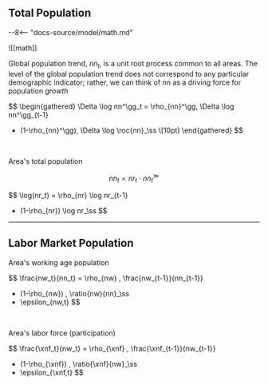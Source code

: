 
## Total Population

--8<-- "docs-source/model/math.md"

![[math]]

Global population trend, $nn_t$, is a unit root process common to all areas. The
level of the global population trend does not correspond to any particular demographic
indicator; rather, we can think of $nn$ as a driving force for population *growth*  

$$
\begin{gathered}
\Delta \log nn^\gg_t
= \rho_{nn}^\gg\, \Delta \log nn^\gg_{t-1} 
+ (1-\rho_{nn}^\gg)\, \Delta \log \roc{nn}_\ss \\[10pt]
\end{gathered}
$$

<br />

Area's total population

$$
nn_t = nr_t \cdot nn_t^\gg
$$

$$
\log(nr_t) 
= \rho_{nr} \log nr_{t-1}
+ (1-\rho_{nr}) \log nr_\ss
$$


---

## Labor Market Population


Area's working age population

$$
\frac{nw_t}{nn_t} = 
\rho_{nw} \, \frac{nw_{t-1}}{nn_{t-1}}
+ (1-\rho_{nw}) \, \ratio{nw}{nn}_\ss
+ \epsilon_{nw,t}
$$

<br/>

Area's labor force (participation)

$$
\frac{\xnf_t}{nw_t} = 
\rho_{\xnf} \, \frac{\xnf_{t-1}}{nw_{t-1}}
+ (1-\rho_{\xnf}) \, \ratio{\xnf}{nw}_\ss
+ \epsilon_{\xnf,t}
$$

